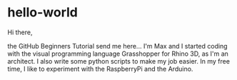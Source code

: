 # hello-world

Hi there,

the GitHub Beginners Tutorial send me here...
I'm Max and I started coding with the visual programming language Grasshopper for Rhino 3D, as I'm an architect. I also write some python scripts to make my job easier. In my free time, I like to experiment with the RaspberryPi and the Arduino.
